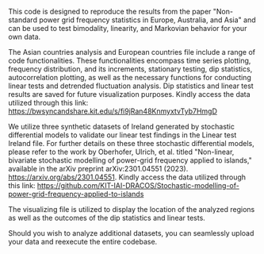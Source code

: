 This code is designed to reproduce the results from the paper "Non-standard power grid frequency statistics in Europe, Australia, and Asia" and can be used to test bimodality, linearity, and Markovian behavior for your own data.

The Asian countries analysis and European countries file include a range of code functionalities. These functionalities encompass time series plotting, frequency distribution, and its increments, stationary testing, dip statistics, autocorrelation plotting, as well as the necessary functions for conducting linear tests and detrended fluctuation analysis. Dip statistics and linear test results are saved for future visualization purposes. Kindly access the data utilized through this link: https://bwsyncandshare.kit.edu/s/fi9jRan48KnmyxtvTyb7HmgD

We utilize three synthetic datasets of Ireland generated by stochastic differential models to validate our linear test findings in the Linear test Ireland file. For further details on these three stochastic differential models, please refer to the work by Oberhofer, Ulrich, et al. titled "Non-linear, bivariate stochastic modelling of power-grid frequency applied to islands," available in the arXiv preprint arXiv:2301.04551 (2023). https://arxiv.org/abs/2301.04551. Kindly access the data utilized through this link: https://github.com/KIT-IAI-DRACOS/Stochastic-modelling-of-power-grid-frequency-applied-to-islands

The visualizing file is utilized to display the location of the analyzed regions as well as the outcomes of the dip statistics and linear tests.

Should you wish to analyze additional datasets, you can seamlessly upload your data and reexecute the entire codebase.
